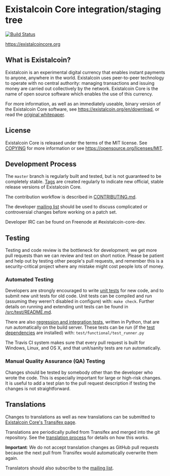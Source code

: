 Existalcoin Core integration/staging tree
=====================================

[![Build Status](https://travis-ci.org/existalcoin/existalcoin.svg?branch=master)](https://travis-ci.org/existalcoin/existalcoin)

https://existalcoincore.org

What is Existalcoin?
----------------

Existalcoin is an experimental digital currency that enables instant payments to
anyone, anywhere in the world. Existalcoin uses peer-to-peer technology to operate
with no central authority: managing transactions and issuing money are carried
out collectively by the network. Existalcoin Core is the name of open source
software which enables the use of this currency.

For more information, as well as an immediately useable, binary version of
the Existalcoin Core software, see https://existalcoin.org/en/download, or read the
[original whitepaper](https://existalcoincore.org/existalcoin.pdf).

License
-------

Existalcoin Core is released under the terms of the MIT license. See [COPYING](COPYING) for more
information or see https://opensource.org/licenses/MIT.

Development Process
-------------------

The `master` branch is regularly built and tested, but is not guaranteed to be
completely stable. [Tags](https://github.com/existalcoin/existalcoin/tags) are created
regularly to indicate new official, stable release versions of Existalcoin Core.

The contribution workflow is described in [CONTRIBUTING.md](CONTRIBUTING.md).

The developer [mailing list](https://lists.linuxfoundation.org/mailman/listinfo/existalcoin-dev)
should be used to discuss complicated or controversial changes before working
on a patch set.

Developer IRC can be found on Freenode at #existalcoin-core-dev.

Testing
-------

Testing and code review is the bottleneck for development; we get more pull
requests than we can review and test on short notice. Please be patient and help out by testing
other people's pull requests, and remember this is a security-critical project where any mistake might cost people
lots of money.

### Automated Testing

Developers are strongly encouraged to write [unit tests](src/test/README.md) for new code, and to
submit new unit tests for old code. Unit tests can be compiled and run
(assuming they weren't disabled in configure) with: `make check`. Further details on running
and extending unit tests can be found in [/src/test/README.md](/src/test/README.md).

There are also [regression and integration tests](/test), written
in Python, that are run automatically on the build server.
These tests can be run (if the [test dependencies](/test) are installed) with: `test/functional/test_runner.py`

The Travis CI system makes sure that every pull request is built for Windows, Linux, and OS X, and that unit/sanity tests are run automatically.

### Manual Quality Assurance (QA) Testing

Changes should be tested by somebody other than the developer who wrote the
code. This is especially important for large or high-risk changes. It is useful
to add a test plan to the pull request description if testing the changes is
not straightforward.

Translations
------------

Changes to translations as well as new translations can be submitted to
[Existalcoin Core's Transifex page](https://www.transifex.com/projects/p/existalcoin/).

Translations are periodically pulled from Transifex and merged into the git repository. See the
[translation process](doc/translation_process.md) for details on how this works.

**Important**: We do not accept translation changes as GitHub pull requests because the next
pull from Transifex would automatically overwrite them again.

Translators should also subscribe to the [mailing list](https://groups.google.com/forum/#!forum/existalcoin-translators).
